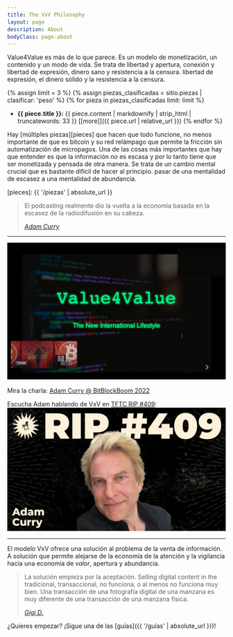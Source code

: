 ```yaml
---
title: The VxV Philosophy
layout: page
description: About
bodyClass: page-about
---
```


Value4Value es más de lo que parece. Es un modelo de monetización, un contenido
y un modo de vida. Se trata de libertad y apertura, conexión y libertad de expresión, dinero sano y resistencia a la censura.
libertad de expresión, el dinero sólido y la resistencia a la censura.

{% assign limit = 3 %}
{% assign piezas_clasificadas = sitio.piezas | clasificar: 'peso' %}
{% for pieza in piezas_clasificadas limit: limit %}
  - **{{ piece.title }}:** {{ piece.content | markdownify | strip_html | truncatewords: 33 }} [[more]]({{ piece.url | relative_url }})
{% endfor %}

Hay [múltiples piezas][pieces] que hacen que todo funcione, no menos importante de
que es bitcoin y su red relámpago que permite la fricción sin
automatización de micropagos. Una de las cosas más importantes que hay que entender es
que la información _no_ es escasa y por lo tanto tiene que ser monetizada y pensada
de otra manera. Se trata de un cambio mental crucial que es bastante difícil de hacer al principio.
pasar de una mentalidad de escasez a una mentalidad de abundancia.



[pieces]: {{ '/piezas' | absolute_url }}

> El podcasting realmente dio la vuelta a la economía basada en la escasez de la radiodifusión en su cabeza.
>
> <cite>[Adam Curry](https://youtu.be/8RNsFNyCHL4?t=19964)</cite>

---

[![Adam hablando VxV @ BitBlockBoom 2022](/images/bitblockboom.jpg)](https://youtu.be/8RNsFNyCHL4?t=19964)

Mira la charla: [Adam Curry @ BitBlockBoom 2022](https://youtu.be/8RNsFNyCHL4?t=19964)

Escucha Adam hablando de VxV en [TFTC RIP #409](https://tftc.io/tftc-podcast/409-discussing-value-4-value-with-the-podfather-adam-curry/):
[![Adam talking VxV on TFTC](/images/409-Adam-Curry.png)](https://youtu.be/meAO2plwnXw)

---

El modelo VxV ofrece una solución al problema de la venta de información. A
solución que permite alejarse de la economía de la atención y la vigilancia
hacia una economía de _valor_, apertura y abundancia.

> La solución empieza por la aceptación. Selling digital content in the
> tradicional, transaccional, no funciona, o al menos no funciona muy
> bien. Una transacción de una fotografía digital de una manzana es muy diferente de una transacción de una manzana física.
>
> <cite>[Gigi D.][busking]</cite>

[busking]: https://dergigi.com/2021/12/30/the-freedom-of-value/#accept-the-nature-of-information

¿Quieres empezar? ¡Sigue una de las [guías]({{ '/guías' | absolute_url }})!